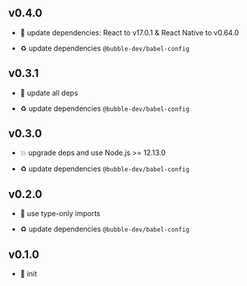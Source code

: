 ## v0.4.0

* 🌱 update dependencies: React to v17.0.1 & React Native to v0.64.0

* ♻️ update dependencies `@bubble-dev/babel-config`

## v0.3.1

* 🐞 update all deps

* ♻️ update dependencies `@bubble-dev/babel-config`

## v0.3.0

* 💥 upgrade deps and use Node.js >= 12.13.0

* ♻️ update dependencies `@bubble-dev/babel-config`

## v0.2.0

* 🐞 use type-only imports

* ♻️ update dependencies `@bubble-dev/babel-config`

## v0.1.0

* 🐣 init

